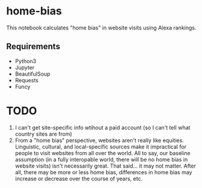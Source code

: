 # home-bias

This notebook calculates "home bias" in website visits using Alexa rankings.

## Requirements

- Python3
- Jupyter
- BeautifulSoup
- Requests
- Funcy

# TODO

1. I can't get site-specific info wtihout a paid account (so I can't tell what country sites are from)
2. From a "home bias" perspective, websites aren't really like equities. Linguistic, cultural, and local-specific sources make it impractical for people to visit websites from all over the world. All to say, our baseline assumption (in a fully interopable world, there will be no home bias in website visits) isn't necessarily great. That said... it may not matter. After all, there may be more or less home bias, differences in home bias may increase or decrease over the course of years, etc.
